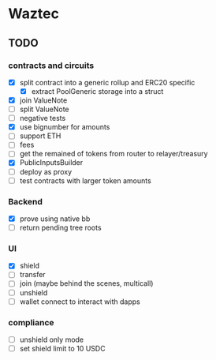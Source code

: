 # Waztec

## TODO

### contracts and circuits

- [x] split contract into a generic rollup and ERC20 specific
  - [x] extract PoolGeneric storage into a struct
- [x] join ValueNote
- [ ] split ValueNote
- [ ] negative tests
- [x] use bignumber for amounts
- [ ] support ETH
- [ ] fees
- [ ] get the remained of tokens from router to relayer/treasury
- [x] PublicInputsBuilder
- [ ] deploy as proxy
- [ ] test contracts with larger token amounts

### Backend

- [x] prove using native bb
- [ ] return pending tree roots

### UI

- [x] shield
- [ ] transfer
- [ ] join (maybe behind the scenes, multicall)
- [ ] unshield
- [ ] wallet connect to interact with dapps

### compliance

- [ ] unshield only mode
- [ ] set shield limit to 10 USDC
